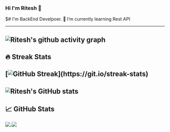 ### Hi I'm Ritesh 👋
$# I'm BackEnd Develpoer.
🌱 I’m currently learning Rest API 


-------------------------------------------------------------------------------------------------------------------------------------------------------------------------
![Ritesh's github activity graph](https://activity-graph.herokuapp.com/graph?username=Ritesh22p1401b&theme=react-dark&hide_border=true&area=true)
-------------------------------------------------------------------------------------------------------------------------------------------------------------------------
## 🔥 Streak Stats

[![GitHub Streak](https://github-readme-streak-stats.herokuapp.com/?user=Ritesh22p1401b&theme=dark&hide_border=true")](https://git.io/streak-stats)
-------------------------------------------------------------------------------------------------------------------------------------------------------------------------
![Ritesh's GitHub stats](https://github-readme-stats.vercel.app/api?username=Ritesh22p1401b&show_icons=true&theme=dark)
-------------------------------------------------------------------------------------------------------------------------------------------------------------------------
## &#x1f4c8; GitHub Stats

<a  href="https://github.com/Ritesh22p1401b/github-readme-stats">
<img align="center" src= "https://github-readme-stats.vercel.app/api?username=Ritesh22p1401b&&show_icons=true&title_color=merko&icon_color=bb2acf&text_color=daf7dc&bg_color=151515">
</a>
<a href="https://github.com/Ritesh22p1401b/Ritesh22p1401b">
  <img align="center" src="https://github-readme-stats.vercel.app/api/top-langs/?username=Ritesh22p1401b&hide=java,html,tex&title_color=ffffff&text_color=c9cacc&icon_color=2bbc8a&bg_color=1d1f21&langs_count=3" />
</a>
